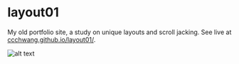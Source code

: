 # layout01

My old portfolio site, a study on unique layouts and scroll jacking. See live at [ccchwang.github.io/layout01/](https://ccchwang.github.io/layout01/).

![alt text](https://i.ibb.co/FmzgnWq/Screen-Shot-2019-03-26-at-4-55-25-PM.png)
